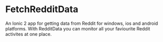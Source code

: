 # FetchRedditData
An Ionic 2 app for getting data from Reddit for windows, ios and android platforms. With RedditData you can monitor all your faviourite Reddit activites at one place.
